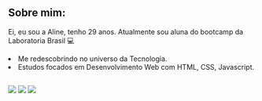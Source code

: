 <h2>Sobre mim:</h2>
<p>Ei, eu sou a Aline, tenho 29 anos. Atualmente sou aluna do bootcamp da Laboratoria Brasil 💻</p>

 <li> Me redescobrindo no universo da Tecnologia.</li>
 <li> Estudos focados em Desenvolvimento Web com HTML, CSS, Javascript. </li>

##
  
<div>
 <a href="https://www.linkedin.com/in/www.linkedin.com/in/aline-landeira" target="_blank"><img src="https://img.shields.io/badge/-LinkedIn-%230077B5?style=for-the-badge&logo=linkedin&logoColor=white" target="_blank"></a> 
 <a href="https://www.instagram.com/alinelandeiraa/" target="_blank"><img src="https://img.shields.io/badge/-Instagram-%23E4405F?style=for-the-badge&logo=instagram&logoColor=white" target="_blank"></a>
 <a href = "mailto:aline.landeira000@gmail.com"><img src="https://img.shields.io/badge/-Gmail-%23333?style=for-the-badge&logo=gmail&logoColor=white" target="_blank"></a>
  </div>

